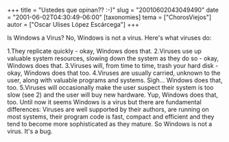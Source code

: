 +++
title = "Ustedes que opinan?? :-)"
slug = "20010602043049490"
date = "2001-06-02T04:30:49-06:00"
[taxonomies]
tema = ["ChorosViejos"]
autor = ["Oscar Ulises López Escárcega"]
+++

Is Windows a Virus?
No, Windows is not a virus. Here's what viruses do:

1.They replicate quickly - okay, Windows does that.
2.Viruses use up valuable system resources, slowing down the system as
they do so - okay, Windows does that.
3.Viruses will, from time to time, trash your hard disk - okay, Windows
does that too.
4.Viruses are usually carried, unknown to the user, along with valuable
programs and systems. Sigh... Windows does that, too.
5.Viruses will occasionally make the user suspect their system is too
slow (see 2) and the user will buy new hardware. Yup, Windows does that,
too.
Until now it seems Windows is a virus but there are fundamental
differences: Viruses are well supported by their authors, are running on
most systems, their program code is fast, compact and efficient and they
tend to become more sophisticated as they mature.
So Windows is not a virus. It's a bug.

